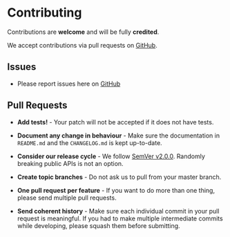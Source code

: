 # Contributing

Contributions are **welcome** and will be fully **credited**.

We accept contributions via pull requests on [GitHub](http://github.com/from-home-de/template-repo).

## Issues

- Please report issues here on [GitHub](http://github.com/from-home-de/template-repo/issues)

## Pull Requests

- **Add tests!** - Your patch will not be accepted if it does not have tests.

- **Document any change in behaviour** - Make sure the documentation in `README.md` and the `CHANGELOG.md` is kept up-to-date.

- **Consider our release cycle** - We follow [SemVer v2.0.0](http://semver.org). Randomly breaking public APIs is not an option.

- **Create topic branches** - Do not ask us to pull from your master branch.

- **One pull request per feature** - If you want to do more than one thing, please send multiple pull requests.

- **Send coherent history** - Make sure each individual commit in your pull request is meaningful. If you had to make multiple intermediate commits while developing, please squash them before submitting.
